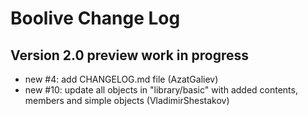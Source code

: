 Boolive Change Log
==================

Version 2.0 preview work in progress
------------------------------------
- new #4: add CHANGELOG.md file (AzatGaliev)
- new #10: update all objects in "library/basic" with added contents, members and simple objects (VladimirShestakov)